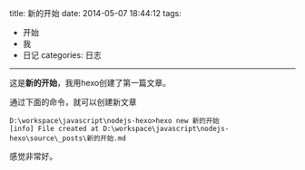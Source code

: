 title: 新的开始
date: 2014-05-07 18:44:12
tags:
- 开始
- 我
- 日记
categories: 日志
---

这是**新的开始**，我用hexo创建了第一篇文章。

通过下面的命令，就可以创建新文章
```{bash}
D:\workspace\javascript\nodejs-hexo>hexo new 新的开始
[info] File created at D:\workspace\javascript\nodejs-hexo\source\_posts\新的开始.md
```

感觉非常好。
